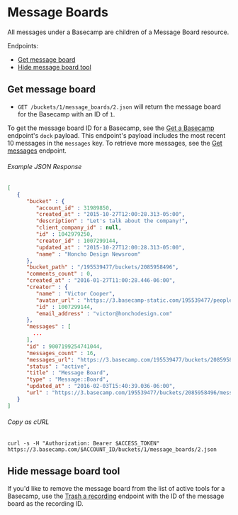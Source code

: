 Message Boards
==============

All messages under a Basecamp are children of a Message Board resource.

Endpoints:

- [Get message board](#get-message-board)
- [Hide message board tool](#hide-message-board)


Get message board
-----------------

* `GET /buckets/1/message_boards/2.json` will return the message board for the Basecamp with an ID of `1`.

To get the message board ID for a Basecamp, see the [Get a Basecamp][1] endpoint's `dock` payload. This endpoint's payload includes the most recent 10 messages in the `messages` key. To retrieve more messages, see the [Get messages][2] endpoint.

###### Example JSON Response

``` json
[
   {
      "bucket" : {
         "account_id" : 31989850,
         "created_at" : "2015-10-27T12:00:28.313-05:00",
         "description" : "Let's talk about the company!",
         "client_company_id" : null,
         "id" : 1042979250,
         "creator_id" : 1007299144,
         "updated_at" : "2015-10-27T12:00:28.313-05:00",
         "name" : "Honcho Design Newsroom"
      },
      "bucket_path" : "/195539477/buckets/2085958496",
      "comments_count" : 0,
      "created_at" : "2016-01-27T11:00:28.446-06:00",
      "creator" : {
         "name" : "Victor Cooper",
         "avatar_url" : "https://3.basecamp-static.com/195539477/people/BAhpBEgqCjw=--8266bb0507508f3d46050d57b65924d5e2a005f3/avatar-64-x4",
         "id" : 1007299144,
         "email_address" : "victor@honchodesign.com"
      },
      "messages" : [
        ...
      ],
      "id" : 9007199254741044,
      "messages_count" : 16,
      "messages_url": "https://3.basecamp.com/195539477/buckets/2085958496/message_boards/9007199254741044/messages.json",
      "status" : "active",
      "title" : "Message Board",
      "type" : "Message::Board",
      "updated_at" : "2016-02-03T15:40:39.036-06:00",
      "url" : "https://3.basecamp.com/195539477/buckets/2085958496/message_boards/9007199254741044",
   }
]
```

###### Copy as cURL

``` shell
curl -s -H "Authorization: Bearer $ACCESS_TOKEN" https://3.basecamp.com/$ACCOUNT_ID/buckets/1/message_boards/2.json
```


Hide message board tool
-----------------------

If you'd like to remove the message board from the list of active tools for a Basecamp, use the [Trash a recording][3] endpoint with the ID of the message board as the recording ID.


[1]: https://github.com/basecamp/bc3-api/blob/master/sections/basecamps.md#get-a-basecamp
[2]: https://github.com/basecamp/bc3-api/blob/master/sections/messages.md#get-messages
[3]: https://github.com/basecamp/bc3-api/blob/master/sections/recordings.md#trash-a-recording
